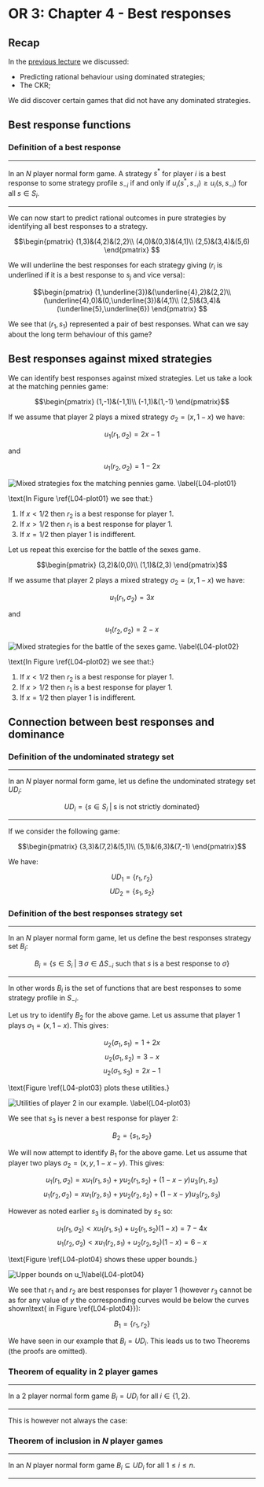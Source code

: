 # OR 3: Chapter 4 - Best responses

## Recap

In the [previous lecture](Chapter_03-Dominance.pdf) we discussed:

- Predicting rational behaviour using dominated strategies;
- The CKR;

We did discover certain games that did not have any dominated strategies.

## Best response functions

### Definition of a best response

---

In an $N$ player normal form game. A strategy $s^*$ for player $i$ is a best response to some strategy profile $s_{-i}$ if and only if $u_i(s^*,s_{-i})\geq u_{i}(s,s_{-i})$ for all $s\in S_i$.

---

We can now start to predict rational outcomes in pure strategies by identifying all best responses to a strategy.

$$\begin{pmatrix}
(1,3)&(4,2)&(2,2)\\
(4,0)&(0,3)&(4,1)\\
(2,5)&(3,4)&(5,6)
\end{pmatrix}
$$

We will underline the best responses for each strategy giving ($r_i$ is underlined if it is a best response to $s_j$ and vice versa):

$$\begin{pmatrix}
(1,\underline{3})&(\underline{4},2)&(2,2)\\
(\underline{4},0)&(0,\underline{3})&(4,1)\\
(2,5)&(3,4)&(\underline{5},\underline{6})
\end{pmatrix}
$$

We see that $(r_1,s_1)$ represented a pair of best responses. What can we say about the long term behaviour of this game?

## Best responses against mixed strategies

We can identify best responses against mixed strategies. Let us take a look at the matching pennies game:

$$\begin{pmatrix}
(1,-1)&(-1,1)\\
(-1,1)&(1,-1)
\end{pmatrix}$$

If we assume that player 2 plays a mixed strategy $\sigma_2=(x,1-x)$ we have:

$$u_1(r_1,\sigma_2)=2x-1$$

and

$$u_1(r_2,\sigma_2)=1-2x$$

![Mixed strategies fox the matching pennies game. \label{L04-plot01}](plots/L04-plot01.png)

\text{In Figure \ref{L04-plot01} we see that:}

1. If $x<1/2$ then $r_2$ is a best response for player 1.
2. If $x>1/2$ then $r_1$ is a best response for player 1.
3. If $x=1/2$ then player 1 is indifferent.

Let us repeat this exercise for the battle of the sexes game.

$$\begin{pmatrix}
(3,2)&(0,0)\\
(1,1)&(2,3)
\end{pmatrix}$$

If we assume that player 2 plays a mixed strategy $\sigma_2=(x,1-x)$ we have:

$$u_1(r_1,\sigma_2)=3x$$

and

$$u_1(r_2,\sigma_2)=2-x$$

![Mixed strategies for the battle of the sexes game. \label{L04-plot02}](plots/L04-plot02.png)

\text{In Figure \ref{L04-plot02} we see that:}

1. If $x<1/2$ then $r_2$ is a best response for player 1.
2. If $x>1/2$ then $r_1$ is a best response for player 1.
3. If $x=1/2$ then player 1 is indifferent.

## Connection between best responses and dominance

### Definition of the undominated strategy set

---

In an $N$ player normal form game, let us define the undominated strategy set $UD_i$:

$$UD_i=\{s\in S_i\;|\; \text{s is not strictly dominated}\}$$

---

If we consider the following game:

$$\begin{pmatrix}
(3,3)&(7,2)&(5,1)\\
(5,1)&(6,3)&(7,-1)
\end{pmatrix}$$

We have:

$$UD_1=\{r_1,r_2\}$$
$$UD_2=\{s_1,s_2\}$$

### Definition of the best responses strategy set

---

In an $N$ player normal form game, let us define the best responses strategy set $B_i$:

$$B_i=\{s\in S_i\;|\; \exists\;\sigma\in\Delta S_{-i}\text{ such that }s \text{ is a best response to }\sigma\}$$

---

In other words $B_i$ is the set of functions that are best responses to some strategy profile in $S_{-i}$.

Let us try to identify $B_2$ for the above game. Let us assume that player 1 plays $\sigma_1=(x,1-x)$. This gives:

$$u_2(\sigma_1,s_1)=1+2x$$
$$u_2(\sigma_1,s_2)=3-x$$
$$u_2(\sigma_1,s_3)=2x-1$$

\text{Figure \ref{L04-plot03} plots these utilities.}

![Utilities of player 2 in our example. \label{L04-plot03}](plots/L04-plot03.png)

We see that $s_3$ is never a best response for player 2:

$$B_2=\{s_1,s_2\}$$

We will now attempt to identify $B_1$ for the above game. Let us assume that player two plays $\sigma_2=(x,y,1-x-y)$. This gives:

$$u_1(r_1,\sigma_2)=xu_1(r_1,s_1)+yu_2(r_1,s_2)+(1-x-y)u_3(r_1,s_3)$$
$$u_1(r_2,\sigma_2)=xu_1(r_2,s_1)+yu_2(r_2,s_2)+(1-x-y)u_3(r_2,s_3)$$

However as noted earlier $s_3$ is dominated by $s_2$ so:

$$u_1(r_1,\sigma_2)< xu_1(r_1,s_1)+u_2(r_1,s_2)(1-x)=7-4x$$
$$u_1(r_2,\sigma_2)< xu_1(r_2,s_1)+u_2(r_2,s_2)(1-x)=6-x$$

\text{Figure \ref{L04-plot04} shows these upper bounds.}

![Upper bounds on $u_1$\label{L04-plot04}](plots/L04-plot04.png)

We see that $r_1$ and $r_2$ are best responses for player 1 (however $r_3$ cannot be as for any value of $y$ the corresponding curves would be below the curves shown\text{ in Figure \ref{L04-plot04}}):

$$B_1=\{r_1,r_2\}$$

We have seen in our example that $B_i=UD_i$. This leads us to two Theorems (the proofs are omitted).

### Theorem of equality in 2 player games

---

In a 2 player normal form game $B_i=UD_i$ for all $i\in\{1,2\}$.

---

This is however not always the case:

### Theorem of inclusion in $N$ player games

---

In an $N$ player normal form game $B_i\subseteq UD_i$ for all $1 \leq i\leq n$.

---
